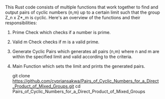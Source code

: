 This Rust code consists of multiple functions that work together to find and output pairs of cyclic numbers (n,m) up to a certain limit such that the group Z_n x Z*_m is cyclic. 
Here's an overview of the functions and their responsibilities:
1. Prime Check which checks if a number is prime.
2. Valid m Check checks if m is a valid prime.
3. Generate Cyclic Pairs which generates all pairs (n,m) where n and m are within the specified limit and valid according to the criteria.
4. Main Function which sets the limit and prints the generated pairs.

   git clone https://github.com/cypriansakwa/Pairs_of_Cyclic_Numbers_for_a_Direct_Product_of_Mixed_Groups.git
   cd Pairs_of_Cyclic_Numbers_for_a_Direct_Product_of_Mixed_Groups

